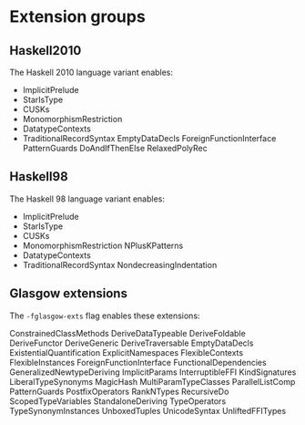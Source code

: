 # Extension groups


## Haskell2010

The Haskell 2010 language variant enables:

+ ImplicitPrelude
+ StarIsType
+ CUSKs
+ MonomorphismRestriction
+ DatatypeContexts
+ TraditionalRecordSyntax
EmptyDataDecls
ForeignFunctionInterface
PatternGuards
DoAndIfThenElse
RelaxedPolyRec


## Haskell98

The Haskell 98 language variant enables:

+ ImplicitPrelude
+ StarIsType
+ CUSKs
+ MonomorphismRestriction
NPlusKPatterns
+ DatatypeContexts
+ TraditionalRecordSyntax
NondecreasingIndentation


## Glasgow extensions

The `-fglasgow-exts` flag enables these extensions:

ConstrainedClassMethods
DeriveDataTypeable
DeriveFoldable
DeriveFunctor
DeriveGeneric
DeriveTraversable
EmptyDataDecls
ExistentialQuantification
ExplicitNamespaces
FlexibleContexts
FlexibleInstances
ForeignFunctionInterface
FunctionalDependencies
GeneralizedNewtypeDeriving
ImplicitParams
InterruptibleFFI
KindSignatures
LiberalTypeSynonyms
MagicHash
MultiParamTypeClasses
ParallelListComp
PatternGuards
PostfixOperators
RankNTypes
RecursiveDo
ScopedTypeVariables
StandaloneDeriving
TypeOperators
TypeSynonymInstances
UnboxedTuples
UnicodeSyntax
UnliftedFFITypes
